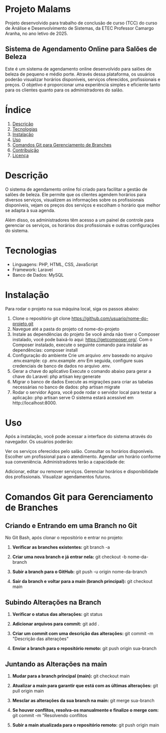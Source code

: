 # Projeto Malams
Projeto desenvolvido para trabalho de conclusão de curso (TCC) do curso de Análise e Desenvolvimento de Sistemas, da ETEC Professor Camargo Aranha, no ano letivo de 2025.
## Sistema de Agendamento Online para Salões de Beleza
Este é um sistema de agendamento online desenvolvido para salões de beleza de pequeno e médio porte. Através dessa plataforma, os usuários poderão visualizar horários disponíveis, serviços oferecidos, profissionais e preços. O objetivo é proporcionar uma experiência simples e eficiente tanto para os clientes quanto para os administradores do salão.

# Índice
1. [Descrição](#descrição)
2. [Tecnologias](#tecnologias)
3. [Instalação](#instalação)
4. [Uso](#uso)
5. [Comandos Git para Gerenciamento de Branches](#comandos-git-para-gerenciamento-de-branches)
6. [Contribuição](#contribuição)
7. [Licença](#licença)

# Descrição
O sistema de agendamento online foi criado para facilitar a gestão de salões de beleza. Ele permite que os clientes agendem horários para diversos serviços, visualizem as informações sobre os profissionais disponíveis, vejam os preços dos serviços e escolham o horário que melhor se adapta à sua agenda.

Além disso, os administradores têm acesso a um painel de controle para gerenciar os serviços, os horários dos profissionais e outras configurações do sistema.

# Tecnologias
- Linguagens: PHP, HTML, CSS, JavaScript
- Framework: Laravel
- Banco de Dados: MySQL

# Instalação
Para rodar o projeto na sua máquina local, siga os passos abaixo:

1. Clone o repositório
git clone https://github.com/usuario/nome-do-projeto.git
2. Navegue até a pasta do projeto
cd nome-do-projeto
3. Instale as dependências do projeto
Se você ainda não tiver o Composer instalado, você pode baixá-lo aqui: https://getcomposer.org/.
Com o Composer instalado, execute o seguinte comando para instalar as dependências:
composer install
4. Configuração do ambiente
Crie um arquivo .env baseado no arquivo .env.example:
cp .env.example .env
Em seguida, configure suas credenciais de banco de dados no arquivo .env.
5. Gerar a chave do aplicativo
Execute o comando abaixo para gerar a chave do Laravel:
php artisan key:generate
6. Migrar o banco de dados
Execute as migrações para criar as tabelas necessárias no banco de dados:
php artisan migrate
7. Rodar o servidor
Agora, você pode rodar o servidor local para testar a aplicação:
php artisan serve
O sistema estará acessível em http://localhost:8000.

# Uso
Após a instalação, você pode acessar a interface do sistema através do navegador. Os usuários poderão:

Ver os serviços oferecidos pelo salão.
Consultar os horários disponíveis.
Escolher um profissional para o atendimento.
Agendar um horário conforme sua conveniência.
Administradores terão a capacidade de:

Adicionar, editar ou remover serviços.
Gerenciar horários e disponibilidade dos profissionais.
Visualizar agendamentos futuros.

# Comandos Git para Gerenciamento de Branches

## Criando e Entrando em uma Branch no Git

No Git Bash, após clonar o repositório e entrar no projeto:

1. **Verificar as branches existentes:**
   git branch -a

2. **Criar uma nova branch e já entrar nela:**
   git checkout -b nome-da-branch
   
3. **Subir a branch para o GitHub:**
   git push -u origin nome-da-branch
     
4. **Sair da branch e voltar para a main (branch principal):**
   git checkout main
   
## Subindo Alterações na Branch

1. **Verificar o status das alterações:**
   git status
   
2. **Adicionar arquivos para commit:**
   git add .
   
3. **Criar um commit com uma descrição das alterações:**
   git commit -m "Descrição das alterações"
   
4. **Enviar a branch para o repositório remoto:**
   git push origin sua-branch

## Juntando as Alterações na main

1. **Mudar para a branch principal (main):**
   git checkout main
   
2. **Atualizar a main para garantir que está com as últimas alterações:**
   git pull origin main
   
4. **Mesclar as alterações da sua branch na main:**
   git merge sua-branch
   
5. **Se houver conflitos, resolva-os manualmente e finalize o merge com:**
   git commit -m "Resolvendo conflitos
   
7. **Subir a main atualizada para o repositório remoto:**
  git push origin main
   

